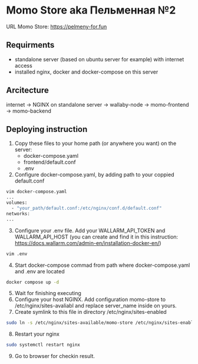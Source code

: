 # Momo Store aka Пельменная №2

URL Momo Store: https://pelmeny-for.fun

## Requirments
- standalone server (based on ubuntu server for example) with internet access
- installed nginx, docker and docker-compose on this server

## Arcitecture
internet -> NGINX on standalone server -> wallaby-node -> momo-frontend -> momo-backend

## Deploying instruction
1. Copy these files to your home path (or anywhere you want) on the server:
   - docker-compose.yaml
   - frontend/default.conf
   - .env
2. Configure docker-compose.yaml, by adding path to your coppied default.conf
```bash
vim docker-compose.yaml
...
volumes:
  - "your_path/default.conf:/etc/nginx/conf.d/default.conf"
networks:
...
```
3. Configure your .env file. Add your WALLARM_API_TOKEN and WALLARM_API_HOST (you can create and find it in this instruction: https://docs.wallarm.com/admin-en/installation-docker-en/)
```bash
vim .env
```
4. Start docker-compose commad from path where docker-compose.yaml and .env are located
```bash
docker compose up -d
```
5. Wait for finishing executing
6. Configure your host NGINX. Add configuration momo-store to /etc/nginx/sites-avaliabl and replace server_name inside on yours. 
7. Create symlink to this file in directory /etc/nginx/sites-enabled
```bash
sudo ln -s /etc/nginx/sites-available/momo-store /etc/nginx/sites-enabled/
```
8. Restart your nginx
```bash
sudo systemctl restart nginx
```
9. Go to browser for checkin result.
